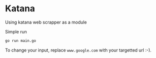 # Katana

Using katana web scrapper as a module

Simple run

```sh
go run main.go
```

To change your input, replace `www.google.com` with your targetted url :-).
